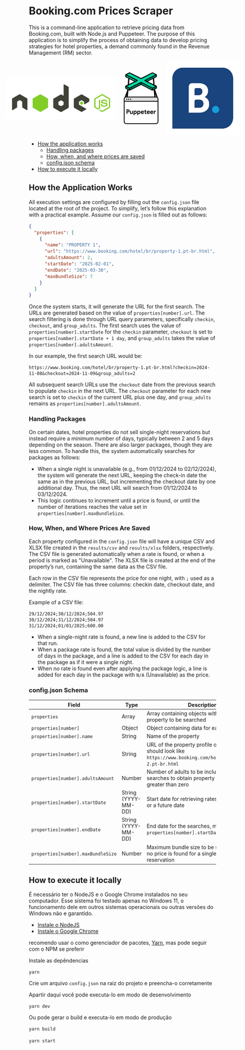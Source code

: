 # Booking.com Prices Scraper

This is a command-line application to retrieve pricing data from Booking.com, built with Node.js and Puppeteer. The purpose of this application is to simplify the process of obtaining data to develop pricing strategies for hotel properties, a demand commonly found in the Revenue Management (RM) sector.

<div style="display: flex; justify-content: center; align-items: center; gap: 1rem">
  <img src="assets/nodejs-logo.png" alt="NodeJS" width="300" />
  <img src="assets/puppeteer-logo.png" alt="Puppeteer" width="100" />
  <img src="assets/booking-logo.png" alt="Booking.com" width="200" />
</div>

- [How the application works](#how-the-application-works)
  - [Handling packages](#handling-packages)
  - [How, when, and where prices are saved](#how-when-and-where-prices-are-saved)
  - [config.json schema](#configjson-schema)
- [How to execute it locally](#)

## How the Application Works

All execution settings are configured by filling out the `config.json` file located at the root of the project. To simplify, let’s follow this explanation with a practical example. Assume our `config.json` is filled out as follows:

```json
{
  "properties": [
    {
      "name": "PROPERTY 1",
      "url": "https://www.booking.com/hotel/br/property-1.pt-br.html",
      "adultsAmount": 2,
      "startDate": "2025-02-01",
      "endDate": "2025-03-30",
      "maxBundleSize": 7
    }
  ]
}
```

Once the system starts, it will generate the URL for the first search. The URLs are generated based on the value of `properties[number].url`. The search filtering is done through URL query parameters, specifically `checkin`, `checkout`, and `group_adults`. The first search uses the value of `properties[number].startDate` for the `checkin` parameter, `checkout` is set to `properties[number].startDate + 1 day`, and `group_adults` takes the value of `properties[number].adultsAmount`.

In our example, the first search URL would be:

```shell
https://www.booking.com/hotel/br/property-1.pt-br.html?checkin=2024-11-08&checkout=2024-11-09&group_adults=2
```

All subsequent search URLs use the `checkout` date from the previous search to populate `checkin` in the next URL. The `checkout` parameter for each new search is set to `checkin` of the current URL plus one day, and `group_adults` remains as `properties[number].adultsAmount`.

### Handling Packages

On certain dates, hotel properties do not sell single-night reservations but instead require a minimum number of days, typically between 2 and 5 days depending on the season. There are also larger packages, though they are less common. To handle this, the system automatically searches for packages as follows:

- When a single night is unavailable (e.g., from 01/12/2024 to 02/12/2024), the system will generate the next URL, keeping the check-in date the same as in the previous URL, but incrementing the checkout date by one additional day. Thus, the next URL will search from 01/12/2024 to 03/12/2024.
- This logic continues to increment until a price is found, or until the number of iterations reaches the value set in `properties[number].maxBundleSize`.

### How, When, and Where Prices Are Saved

Each property configured in the `config.json` file will have a unique CSV and XLSX file created in the `results/csv` and `results/xlsx` folders, respectively. The CSV file is generated automatically when a rate is found, or when a period is marked as "Unavailable". The XLSX file is created at the end of the property’s run, containing the same data as the CSV file.

Each row in the CSV file represents the price for one night, with `;` used as a delimiter. The CSV file has three columns: checkin date, checkout date, and the nightly rate.

Example of a CSV file:

```csv
29/12/2024;30/12/2024;504.97
30/12/2024;31/12/2024;504.97
31/12/2024;01/01/2025;600.00
```

- When a single-night rate is found, a new line is added to the CSV for that run.
- When a package rate is found, the total value is divided by the number of days in the package, and a line is added to the CSV for each day in the package as if it were a single night.
- When no rate is found even after applying the package logic, a line is added for each day in the package with `N/A` (Unavailable) as the price.

### config.json Schema

| Field                              | Type                | Description                                                                                                           | Required |
| ---------------------------------- | ------------------- | --------------------------------------------------------------------------------------------------------------------- | -------- |
| `properties`                       | Array               | Array containing objects with data for each property to be searched                                                   | Yes      |
| `properties[number]`               | Object              | Object containing data for each property                                                                              | Yes      |
| `properties[number].name`          | String              | Name of the property                                                                                                  | Yes      |
| `properties[number].url`           | String              | URL of the property profile on Booking.com, should look like `https://www.booking.com/hotel/br/property-2.pt-br.html` | Yes      |
| `properties[number].adultsAmount`  | Number              | Number of adults to be included in the searches to obtain property rates, must be greater than zero                   | Yes      |
| `properties[number].startDate`     | String (YYYY-MM-DD) | Start date for retrieving rates, must be today or a future date                                                       | Yes      |
| `properties[number].endDate`       | String (YYYY-MM-DD) | End date for the searches, must be later than `properties[number].startDate`                                          | Yes      |
| `properties[number].maxBundleSize` | Number              | Maximum bundle size to be searched when no price is found for a single-night reservation                              | Yes      |

## How to execute it locally

É necessário ter o NodeJS e o Google Chrome instalados no seu computador. Esse sistema foi testado apenas no Windows 11, o funcionamento dele em outros sistemas operacionais ou outras versões do Windows não e garantido.

- [Instale o NodeJS](https://nodejs.org/)
- [Instale o Google Chrome](https://www.google.com/chrome/)

recomendo usar o como gerenciador de pacotes, [Yarn](https://classic.yarnpkg.com/lang/en/docs/install/), mas pode seguir com o NPM se preferir

Instale as depêndencias

```shell
yarn
```

Crie um arquivo `config.json` na raiz do projeto e preencha-o corretamente

Apartir daqui você pode executa-lo em modo de desenvolvimento

```
yarn dev
```

Ou pode gerar o build e executa-lo em modo de produção

```
yarn build

yarn start
```
